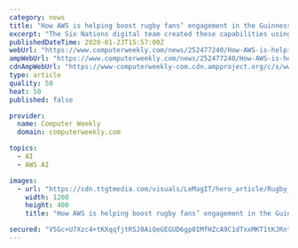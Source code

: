 ```yaml
---
category: news
title: "How AWS is helping boost rugby fans’ engagement in the Guinness Six Nations championship"
excerpt: "The Six Nations digital team created these capabilities using the AWS managed machine learning service, Amazon SageMaker, to build, train and deploy the models. The 2020 Six Nations will see the cloud services giant provide fans with an expanded range of real-time, in-game rugby statistics as they follow all the action from the tournament ..."
publishedDateTime: 2020-01-23T15:57:00Z
webUrl: "https://www.computerweekly.com/news/252477240/How-AWS-is-helping-boost-rugby-fans-engagement-in-the-Guinness-Six-Nations-championship"
ampWebUrl: "https://www.computerweekly.com/news/252477240/How-AWS-is-helping-boost-rugby-fans-engagement-in-the-Guinness-Six-Nations-championship?amp=1"
cdnAmpWebUrl: "https://www-computerweekly-com.cdn.ampproject.org/c/s/www.computerweekly.com/news/252477240/How-AWS-is-helping-boost-rugby-fans-engagement-in-the-Guinness-Six-Nations-championship?amp=1"
type: article
quality: 50
heat: 50
published: false

provider:
  name: Computer Weekly
  domain: computerweekly.com

topics:
  - AI
  - AWS AI

images:
  - url: "https://cdn.ttgtmedia.com/visuals/LeMagIT/hero_article/Rugby_AdobeStock_46421708.jpeg"
    width: 1200
    height: 400
    title: "How AWS is helping boost rugby fans’ engagement in the Guinness Six Nations championship"

secured: "V5Gc+U7Xzc4+tKXqqfjtRSJ8AiQeGEGUD6gp0IMfHZcA9C1dTxxMKT1tKJRntFUBII16wgFlJJz8ere6PF22SQQIXWN0eiZOISQr25TW1xF8LOe0WLwC/IAA/EogHdUTd/7zpSKHeCHsRKQ1+nTkNwm+4fUT1C4ToPSQ8nUpPesnvdPJa3Vz6UPfeQJPfVaiKZ36kD5uAlGrLgbuSM+0EtUQ0Ffz1bdURsJs74c0T8xYIGEKaPb77C56PzrvURcYfhMIitcareqel7rRlg6juPFOhvasHccFXBUGbiDUrKZG2iBlPcMl4aIXz/Mp+bmi;I//UjVIJMS8lwCqH7H6ghA=="
---
```


